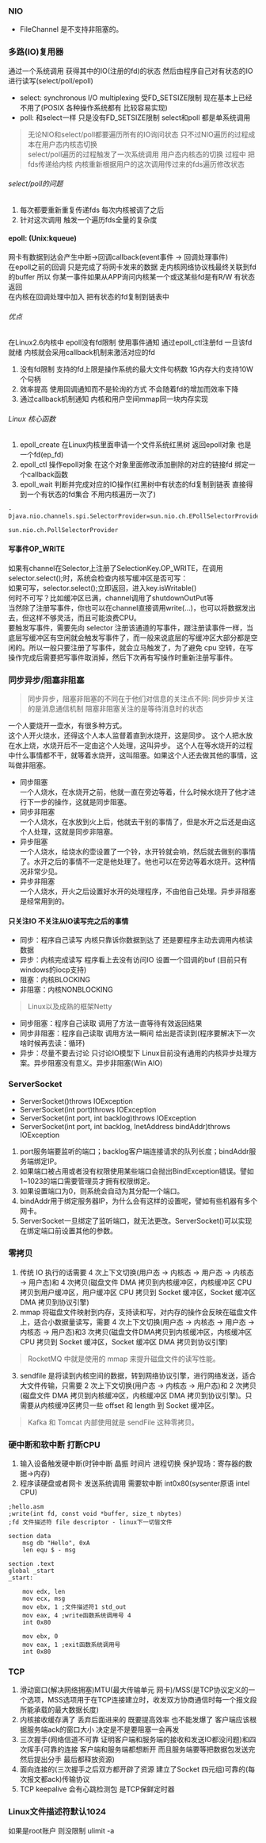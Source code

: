 ### NIO
- FileChannel 是不支持非阻塞的。
### 多路(IO)复用器
通过一个系统调用 获得其中的IO(注册的fd)的状态 然后由程序自己对有状态的IO 进行读写(select/poll/epoll)
- select: synchronous I/O multiplexing 受FD_SETSIZE限制 现在基本上已经不用了(POSIX 各种操作系统都有 比较容易实现)
- poll: 和select一样 只是没有FD_SETSIZE限制 select和poll 都是单系统调用
> 无论NIO和select/poll都要遍历所有的IO询问状态 只不过NIO遍历的过程成本在用户态内核态切换   
> select/poll遍历的过程触发了一次系统调用 用户态内核态的切换 过程中 把fds传递给内核 内核重新根据用户的这次调用传过来的fds遍历修改状态
###### select/poll的问题
1. 每次都要重新重复传递fds 每次内核被调了之后 
2. 针对这次调用 触发一个遍历fds全量的复杂度
#### epoll: (Unix:kqueue)  
网卡有数据到达会产生中断->回调callback(event事件 -> 回调处理事件)   
在epoll之前的回调 只是完成了将网卡发来的数据 走内核网络协议栈最终关联到fd的buffer 所以 你某一事件如果从APP询问内核某一个或这某些fd是有R/W 有状态返回  
在内核在回调处理中加入 把有状态的fd复制到链表中
###### 优点
在Linux2.6内核中 epoll没有fd限制 使用事件通知 通过epoll_ctl注册fd 一旦该fd就绪 内核就会采用callback机制来激活对应的fd
1. 没有fd限制 支持的fd上限是操作系统的最大文件句柄数 1G内存大约支持10W个句柄
2. 效率提高 使用回调通知而不是轮询的方式 不会随着fd的增加而效率下降
3. 通过callback机制通知 内核和用户空间mmap同一块内存实现
###### Linux 核心函数
1. epoll_create 在Linux内核里面申请一个文件系统红黑树 返回epoll对象 也是一个fd(ep_fd)
2. epoll_ctl 操作epoll对象 在这个对象里面修改添加删除的对应的链接fd 绑定一个callback函数
3. epoll_wait 判断并完成对应的IO操作(红黑树中有状态的fd复制到链表 直接得到一个有状态的fd集合 不用内核遍历一次了)
```azure
-Djava.nio.channels.spi.SelectorProvider=sun.nio.ch.EPollSelectorProvider
                                         sun.nio.ch.PollSelectorProvider
```
#### 写事件OP_WRITE
如果有channel在Selector上注册了SelectionKey.OP_WRITE，在调用selector.select();时，系统会检查内核写缓冲区是否可写：  
如果可写，selector.select();立即返回，进入key.isWritable()  
何时不可写？比如缓冲区已满，channel调用了shutdownOutPut等  
当然除了注册写事件，你也可以在channel直接调用write(…)，也可以将数据发出去，但这样不够灵活，而且可能浪费CPU。  
要触发写事件，需要先向 selector 注册该通道的写事件，跟注册读事件一样，当底层写缓冲区有空闲就会触发写事件了，而一般来说底层的写缓冲区大部分都是空闲的。所以一般只要注册了写事件，就会立马触发了，为了避免 cpu 空转，在写操作完成后需要把写事件取消掉，然后下次再有写操作时重新注册写事件。
### 同步异步/阻塞非阻塞
> 同步异步，阻塞非阻塞的不同在于他们对信息的关注点不同: 同步异步关注的是消息通信机制 阻塞非阻塞关注的是等待消息时的状态

一个人要烧开一壶水，有很多种方式。  
这个人开火烧水，还得这个人本人监督着直到水烧开，这是同步。 这个人把水放在水上烧，水烧开后不一定由这个人处理，这叫异步。
这个人在等水烧开的过程中什么事情都不干，就等着水烧开，这叫阻塞。如果这个人还去做其他的事情，这叫做非阻塞。

- 同步阻塞  
一个人烧水，在水烧开之前，他就一直在旁边等着，什么时候水烧开了他才进行下一步的操作，这就是同步阻塞。
- 同步非阻塞  
一个人烧水，在水放到火上后，他就去干别的事情了，但是水开之后还是由这个人处理，这就是同步非阻塞。
- 异步阻塞  
一个人烧水，给烧水的壶设置了一个铃，水开铃就会响，然后就去做别的事情了。水开之后的事情不一定是他处理了。他也可以在旁边等着水烧开。这种情况非常少见。
- 异步非阻塞  
一个人烧水，开火之后设置好水开的处理程序，不由他自己处理。异步非阻塞是经常用到的。
#### 只关注IO 不关注从IO读写完之后的事情
- 同步：程序自己读写 内核只靠诉你数据到达了 还是要程序主动去调用内核读数据
- 异步：内核完成读写 程序看上去没有访问IO 设置一个回调的buf (目前只有windows的iocp支持)
- 阻塞：内核BLOCKING
- 非阻塞：内核NONBLOCKING
> Linux以及成熟的框架Netty
- 同步阻塞：程序自己读取 调用了方法一直等待有效返回结果
- 同步非阻塞：程序自己读取 调用方法一瞬间 给出是否读到(程序要解决下一次啥时候再去读：循环)
- 异步：尽量不要去讨论 只讨论IO模型下 Linux目前没有通用的内核异步处理方案。异步阻塞没有意义。异步非阻塞(Win AIO)
### ServerSocket
- ServerSocket()throws IOException
- ServerSocket(int port)throws IOException
- ServerSocket(int port, int backlog)throws IOException
- ServerSocket(int port, int backlog, InetAddress bindAddr)throws IOException
 1. port服务端要监听的端口；backlog客户端连接请求的队列长度；bindAddr服务端绑定IP。
 2. 如果端口被占用或者没有权限使用某些端口会抛出BindException错误。譬如1~1023的端口需要管理员才拥有权限绑定。
 3. 如果设置端口为0，则系统会自动为其分配一个端口。
 4. bindAddr用于绑定服务器IP，为什么会有这样的设置呢，譬如有些机器有多个网卡。
 5. ServerSocket一旦绑定了监听端口，就无法更改。ServerSocket()可以实现在绑定端口前设置其他的参数。
### 零拷贝
1. 传统 IO 执行的话需要 4 次上下文切换(用户态 -> 内核态 -> 用户态 -> 内核态 -> 用户态)和 4 次拷贝(磁盘文件 DMA 拷贝到内核缓冲区，内核缓冲区 CPU 拷贝到用户缓冲区，用户缓冲区 CPU 拷贝到 Socket 缓冲区，Socket 缓冲区 DMA 
   拷贝到协议引擎)
2. mmap 将磁盘文件映射到内存，支持读和写，对内存的操作会反映在磁盘文件上，适合小数据量读写，需要 4 次上下文切换(用户态 -> 内核态 -> 用户态 -> 内核态 -> 用户态)和3 次拷贝(磁盘文件DMA拷贝到内核缓冲区，内核缓冲区 CPU 拷贝到 Socket 
   缓冲区，Socket 缓冲区 DMA 拷贝到协议引擎)
 > RocketMQ 中就是使用的 mmap 来提升磁盘文件的读写性能。
3. sendfile 是将读到内核空间的数据，转到网络协议引擎，进行网络发送，适合大文件传输，只需要 2 次上下文切换(用户态 -> 内核态 -> 用户态)和 2 次拷贝(磁盘文件 DMA 拷贝到内核缓冲区，内核缓冲区 DMA 拷贝到协议引擎)。只需要从内核缓冲区拷贝一些 offset 和 
   length 到 Socket 缓冲区。
 > Kafka 和 Tomcat 内部使用就是 sendFile 这种零拷贝。
### 硬中断和软中断 打断CPU
1. 输入设备触发硬中断(时钟中断 晶振 时间片 进程切换 保护现场：寄存器的数据->内存)
2. 程序读硬盘或者网卡 发送系统调用 需要软中断 int0x80(sysenter原语 intel CPU)

```
;hello.asm
;write(int fd, const void *buffer, size_t nbytes)
;fd 文件描述符 file descriptor - linux下一切皆文件
​
section data
    msg db "Hello", 0xA
    len equ $ - msg
​
section .text
global _start
_start:
​
    mov edx, len
    mov ecx, msg
    mov ebx, 1 ;文件描述符1 std_out
    mov eax, 4 ;write函数系统调用号 4
    int 0x80
​
    mov ebx, 0
    mov eax, 1 ;exit函数系统调用号
    int 0x80
```
### TCP
1. 滑动窗口(解决网络拥塞)MTU(最大传输单元 网卡)/MSS(是TCP协议定义的一个选项，MSS选项用于在TCP连接建立时，收发双方协商通信时每一个报文段所能承载的最大数据长度)
2. 内核接收缓存满了 丢弃后面进来的 既要提高效率 也不能发爆了 客户端应该根据服务端ack的窗口大小 决定是不是要阻塞一会再发
3. 三次握手(网络信道不可靠 证明客户端和服务端的接收和发送IO都没问题)和四次挥手(可靠的连接 客户端和服务端都想断开 而且服务端要等把数据包发送完 然后提出分手 最后都释放资源)
4. 面向连接的(三次握手之后双方都开辟了资源 建立了Socket 四元组)可靠的(每次报文都ack)传输协议
5. TCP keepalive 会有心跳检测包 是TCP保鲜定时器
### Linux文件描述符默认1024
如果是root账户 则没限制 ulimit -a